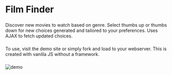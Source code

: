 <h1 align="left">Film Finder</h1>

###

<p align="left">Discover new movies to watch based on genre. Select thumbs up or thumbs down for new choices generated and tailored to your preferences. Uses AJAX to fetch updated choices.</p>

###

<p align="left">To use, visit the demo site or simply fork and load to your webserver. This is created with vanilla JS without a framework.</p>

###

![demo](https://youtu.be/wiP3vSLlS48)

###
